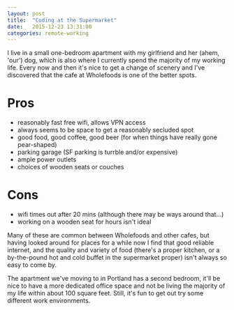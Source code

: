 ```yaml
---
layout: post
title:  "Coding at the Supermarket"
date:   2015-12-23 13:31:00
categories: remote-working
---
```


I live in a small one-bedroom apartment with my girlfriend and her (ahem, 'our') dog, which is also where I currently spend the majority of my working life. Every now and then it's nice to get a change of scenery and I've discovered that the cafe at Wholefoods is one of the better spots.

# Pros

 - reasonably fast free wifi, allows VPN access
 - always seems to be space to get a reasonably secluded spot
 - good food, good coffee, good beer (for when things have really gone pear-shaped)
 - parking garage (SF parking is turrble and/or expensive)
 - ample power outlets
 - choices of wooden seats or couches

# Cons

 - wifi times out after 20 mins (although there may be ways around that...)
 - working on a wooden seat for hours isn't ideal

Many of these are common between Wholefoods and other cafes, but having looked around for places for a while now I find that good reliable internet, and the quality and variety of food (there's a proper kitchen, or a by-the-pound hot and cold buffet in the supermarket proper) isn't always so easy to come by.

The apartment we've moving to in Portland has a second bedroom, it'll be nice
to have a more dedicated office space and not be living the majority of my life within about 100 square feet. Still, it's fun to get out try some different work environments.
